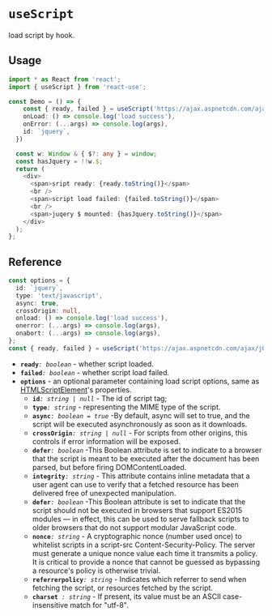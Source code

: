 # `useScript`

load script by hook.

## Usage

```typescript jsx
import * as React from 'react';
import { useScript } from 'react-use';

const Demo = () => {
    const { ready, failed } = useScript('https://ajax.aspnetcdn.com/ajax/jQuery/jquery-3.5.1.js', {
    onLoad: () => console.log('load success'),
    onError: (...args) => console.log(args),
    id: `jquery`,
  })

  const w: Window & { $?: any } = window;
  const hasJquery = !!w.$;
  return (
    <div>
      <span>sript ready: {ready.toString()}</span>
      <br />
      <span>script load failed: {failed.toString()}</span>
      <br />
      <span>juqery $ mounted: {hasJquery.toString()}</span>
    </div>
  );
};
```

## Reference

```typescript
const options = {
  id: `jquery`,
  type: 'text/javascript',
  async: true,
  crossOrigin: null,
  onload: () => console.log('load success'),
  onerror: (...args) => console.log(args),
  onabort: (...args) => console.log(args),
};
const { ready, failed } = useScript('https://ajax.aspnetcdn.com/ajax/jQuery/jquery-3.5.1.js', options);
```

- **`ready`**_`: boolean`_ - whether script loaded.
- **`failed`**_`: boolean`_ - whether script load failed.
- **`options`** - an optional parameter containing load script options, same as [HTMLScriptElement](https://developer.mozilla.org/en-US/docs/Web/HTML/Element/script)'s properties.
  - **`id`**_`: string | null`_ - The id of script tag;
  - **`type`**_`: string`_ - representing the MIME type of the script.
  - **`async`**_`: boolean = true`_ -By default, async will set to true, and the script will be executed asynchronously as soon as it downloads.
  - **`crossOrigin`**_`: string | null`_ - For scripts from other origins, this controls if error information will be exposed.
  - **`defer`**_`: boolean`_ -This Boolean attribute is set to indicate to a browser that the script is meant to be executed after the document has been parsed, but before firing DOMContentLoaded.
  - **`integrity`**_`: string`_ - This attribute contains inline metadata that a user agent can use to verify that a fetched resource has been delivered free of unexpected manipulation.
  - **`defer`**_`: boolean`_ -This Boolean attribute is set to indicate that the script should not be executed in browsers that support ES2015 modules — in effect, this can be used to serve fallback scripts to older browsers that do not support modular JavaScript code.
  - **`nonce`**_`: string`_ - A cryptographic nonce (number used once) to whitelist scripts in a script-src Content-Security-Policy. The server must generate a unique nonce value each time it transmits a policy. It is critical to provide a nonce that cannot be guessed as bypassing a resource's policy is otherwise trivial.
  - **`referrerpolicy`**_`: string`_ - Indicates which referrer to send when fetching the script, or resources fetched by the script.
  - **`charset `**_`: string`_ - If present, its value must be an ASCII case-insensitive match for "utf-8".